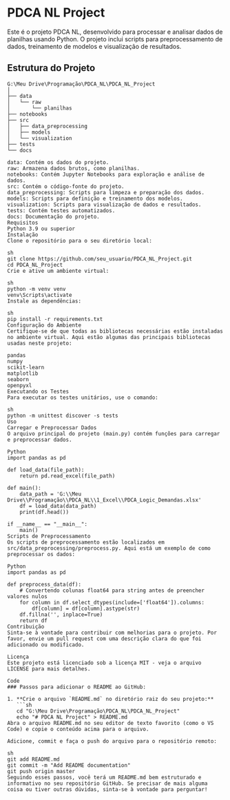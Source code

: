 # PDCA NL Project

Este é o projeto PDCA NL, desenvolvido para processar e analisar dados de planilhas usando Python. O projeto inclui scripts para preprocessamento de dados, treinamento de modelos e visualização de resultados.

## Estrutura do Projeto

```plaintext
G:\Meu Drive\Programação\PDCA_NL\PDCA_NL_Project
│
├── data
│   └── raw
│       └── planilhas
├── notebooks
├── src
│   ├── data_preprocessing
│   ├── models
│   └── visualization
├── tests
└── docs

data: Contém os dados do projeto.
raw: Armazena dados brutos, como planilhas.
notebooks: Contém Jupyter Notebooks para exploração e análise de dados.
src: Contém o código-fonte do projeto.
data_preprocessing: Scripts para limpeza e preparação dos dados.
models: Scripts para definição e treinamento dos modelos.
visualization: Scripts para visualização de dados e resultados.
tests: Contém testes automatizados.
docs: Documentação do projeto.
Requisitos
Python 3.9 ou superior
Instalação
Clone o repositório para o seu diretório local:

sh
git clone https://github.com/seu_usuario/PDCA_NL_Project.git
cd PDCA_NL_Project
Crie e ative um ambiente virtual:

sh
python -m venv venv
venv\Scripts\activate
Instale as dependências:

sh
pip install -r requirements.txt
Configuração do Ambiente
Certifique-se de que todas as bibliotecas necessárias estão instaladas no ambiente virtual. Aqui estão algumas das principais bibliotecas usadas neste projeto:

pandas
numpy
scikit-learn
matplotlib
seaborn
openpyxl
Executando os Testes
Para executar os testes unitários, use o comando:

sh
python -m unittest discover -s tests
Uso
Carregar e Preprocessar Dados
O arquivo principal do projeto (main.py) contém funções para carregar e preprocessar dados.

Python
import pandas as pd

def load_data(file_path):
    return pd.read_excel(file_path)

def main():
    data_path = 'G:\\Meu Drive\\Programação\\PDCA_NL\\1_Excel\\PDCA_Logic_Demandas.xlsx'
    df = load_data(data_path)
    print(df.head())

if __name__ == "__main__":
    main()
Scripts de Preprocessamento
Os scripts de preprocessamento estão localizados em src/data_preprocessing/preprocess.py. Aqui está um exemplo de como preprocessar os dados:

Python
import pandas as pd

def preprocess_data(df):
    # Convertendo colunas float64 para string antes de preencher valores nulos
    for column in df.select_dtypes(include=['float64']).columns:
        df[column] = df[column].astype(str)
    df.fillna('', inplace=True)
    return df
Contribuição
Sinta-se à vontade para contribuir com melhorias para o projeto. Por favor, envie um pull request com uma descrição clara do que foi adicionado ou modificado.

Licença
Este projeto está licenciado sob a licença MIT - veja o arquivo LICENSE para mais detalhes.

Code
### Passos para adicionar o README ao GitHub:

1. **Crie o arquivo `README.md` no diretório raiz do seu projeto:**
   ```sh
   cd "G:\Meu Drive\Programação\PDCA_NL\PDCA_NL_Project"
   echo "# PDCA NL Project" > README.md
Abra o arquivo README.md no seu editor de texto favorito (como o VS Code) e copie o conteúdo acima para o arquivo.

Adicione, commit e faça o push do arquivo para o repositório remoto:

sh
git add README.md
git commit -m "Add README documentation"
git push origin master
Seguindo esses passos, você terá um README.md bem estruturado e informativo no seu repositório GitHub. Se precisar de mais alguma coisa ou tiver outras dúvidas, sinta-se à vontade para perguntar!
